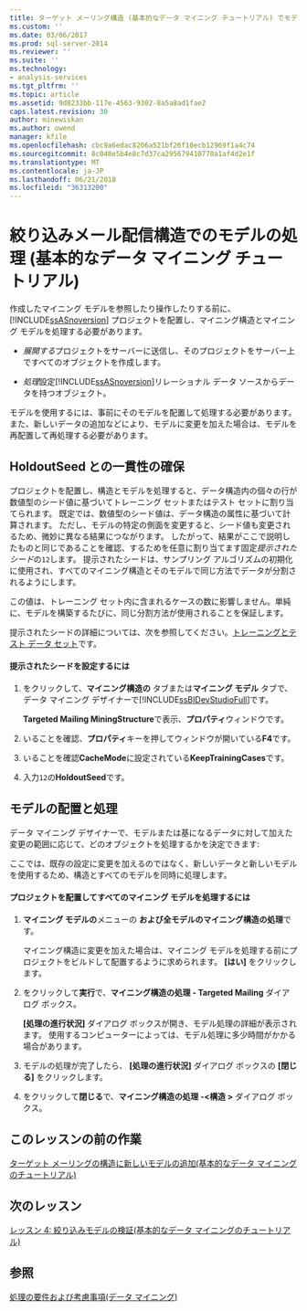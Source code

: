 ```yaml
---
title: ターゲット メーリング構造 (基本的なデータ マイニング チュートリアル) でモデルを処理 |Microsoft ドキュメント
ms.custom: ''
ms.date: 03/06/2017
ms.prod: sql-server-2014
ms.reviewer: ''
ms.suite: ''
ms.technology:
- analysis-services
ms.tgt_pltfrm: ''
ms.topic: article
ms.assetid: 9d8233bb-117e-4563-9302-8a5a8ad1fae2
caps.latest.revision: 30
author: minewiskan
ms.author: owend
manager: kfile
ms.openlocfilehash: cbc9a6edac8206a521bf26f10ecb12969f1a4c74
ms.sourcegitcommit: 8c040e5b4e8c7d37ca295679410770a1af4d2e1f
ms.translationtype: MT
ms.contentlocale: ja-JP
ms.lasthandoff: 06/21/2018
ms.locfileid: "36313200"
---
```

# <a name="processing-models-in-the-targeted-mailing-structure-basic-data-mining-tutorial"></a>絞り込みメール配信構造でのモデルの処理 (基本的なデータ マイニング チュートリアル)
  作成したマイニング モデルを参照したり操作したりする前に、[!INCLUDE[ssASnoversion](../includes/ssasnoversion-md.md)] プロジェクトを配置し、マイニング構造とマイニング モデルを処理する必要があります。  
  
-   *展開する*プロジェクトをサーバーに送信し、そのプロジェクトをサーバー上ですべてのオブジェクトを作成します。  
  
-   *処理*設定[!INCLUDE[ssASnoversion](../includes/ssasnoversion-md.md)]リレーショナル データ ソースからデータを持つオブジェクト。  
  
 モデルを使用するには、事前にそのモデルを配置して処理する必要があります。 また、新しいデータの追加などにより、モデルに変更を加えた場合は、モデルを再配置して再処理する必要があります。  
  
## <a name="ensuring-consistency-with-holdoutseed"></a>HoldoutSeed との一貫性の確保  
 プロジェクトを配置し、構造とモデルを処理すると、データ構造内の個々の行が数値型のシード値に基づいてトレーニング セットまたはテスト セットに割り当てられます。 既定では、数値型のシード値は、データ構造の属性に基づいて計算されます。 ただし、モデルの特定の側面を変更すると、シード値も変更されるため、微妙に異なる結果につながります。 したがって、結果がここで説明したものと同じであることを確認、するためを任意に割り当てます固定*提示されたシード*の`12`します。 提示されたシードは、サンプリング アルゴリズムの初期化に使用され、すべてのマイニング構造とそのモデルで同じ方法でデータが分割されるようにします。  
  
 この値は、トレーニング セット内に含まれるケースの数に影響しません。単純に、モデルを構築するたびに、同じ分割方法が使用されることを保証します。  
  
 提示されたシードの詳細については、次を参照してください。[トレーニングとテスト データ セット](../../2014/analysis-services/data-mining/training-and-testing-data-sets.md)です。  
  
#### <a name="to-set-the-holdout-seed"></a>提示されたシードを設定するには  
  
1.  をクリックして、**マイニング構造の** タブまたは**マイニング モデル** タブで、データ マイニング デザイナーで[!INCLUDE[ssBIDevStudioFull](../includes/ssbidevstudiofull-md.md)]です。  
  
     **Targeted Mailing MiningStructure**で表示、**プロパティ**ウィンドウです。  
  
2.  いることを確認、**プロパティ**キーを押してウィンドウが開いている**F4**です。  
  
3.  いることを確認**CacheMode**に設定されている**KeepTrainingCases**です。  
  
4.  入力`12`の**HoldoutSeed**です。  
  
## <a name="deploying-and-processing-the-models"></a>モデルの配置と処理  
 データ マイニング デザイナーで、モデルまたは基になるデータに対して加えた変更の範囲に応じて、どのオブジェクトを処理するかを決定できます:  
  
 ここでは、既存の設定に変更を加えるのではなく、新しいデータと新しいモデルを使用するため、構造とすべてのモデルを同時に処理します。  
  
#### <a name="to-deploy-the-project-and-process-all-the-mining-models"></a>プロジェクトを配置してすべてのマイニング モデルを処理するには  
  
1.  **マイニング モデルの**メニューの **および全モデルのマイニング構造の処理**です。  
  
     マイニング構造に変更を加えた場合は、マイニング モデルを処理する前にプロジェクトをビルドして配置するように求められます。 **[はい]** をクリックします。  
  
2.  をクリックして**実行**で、**マイニング構造の処理 - Targeted Mailing**  ダイアログ ボックス。  
  
     **[処理の進行状況]** ダイアログ ボックスが開き、モデル処理の詳細が表示されます。 使用するコンピューターによっては、モデル処理に多少時間がかかる場合があります。  
  
3.  モデルの処理が完了したら、 **[処理の進行状況]** ダイアログ ボックスの **[閉じる]** をクリックします。  
  
4.  をクリックして**閉じる**で、**マイニング構造の処理 -\<構造 >**  ダイアログ ボックス。  
  
## <a name="previous-task-in-lesson"></a>このレッスンの前の作業  
 [ターゲット メーリングの構造に新しいモデルの追加&#40;基本的なデータ マイニングのチュートリアル&#41;](../../2014/tutorials/adding-new-models-to-the-targeted-mailing-structure-basic-data-mining-tutorial.md)  
  
## <a name="next-lesson"></a>次のレッスン  
 [レッスン 4: 絞り込みモデルの検証&#40;基本的なデータ マイニングのチュートリアル&#41;](../../2014/tutorials/lesson-4-exploring-the-targeted-mailing-models-basic-data-mining-tutorial.md)  
  
## <a name="see-also"></a>参照  
 [処理の要件および考慮事項&#40;データ マイニング&#41;](../../2014/analysis-services/data-mining/processing-requirements-and-considerations-data-mining.md)  
  
  